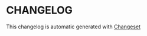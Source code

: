 # CHANGELOG

This changelog is automatic generated with [Changeset](https://github.com/changesets/changesets)

